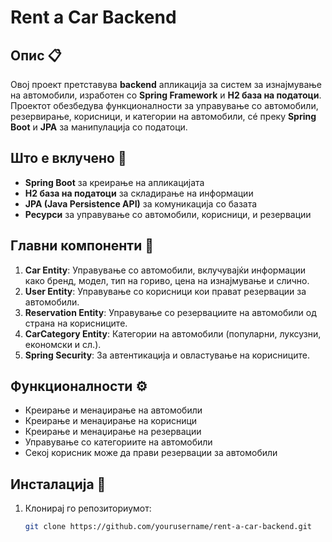 # Rent a Car Backend

## Опис 📋
Овој проект претставува **backend** апликација за систем за изнајмување на автомобили, изработен со **Spring Framework** и **H2 база на податоци**. Проектот обезбедува функционалности за управување со автомобили, резервирање, корисници, и категории на автомобили, сé преку **Spring Boot** и **JPA** за манипулација со податоци.

## Што е вклучено 🧩
- **Spring Boot** за креирање на апликацијата
- **H2 база на податоци** за складирање на информации
- **JPA (Java Persistence API)** за комуникација со базата
- **Ресурси** за управување со автомобили, корисници, и резервации

## Главни компоненти 🎯
1. **Car Entity**: Управување со автомобили, вклучувајќи информации како бренд, модел, тип на гориво, цена на изнајмување и слично.
2. **User Entity**: Управување со корисници кои прават резервации за автомобили.
3. **Reservation Entity**: Управување со резервациите на автомобили од страна на корисниците.
4. **CarCategory Entity**: Категории на автомобили (популарни, луксузни, економски и сл.).
5. **Spring Security**: За автентикација и овластување на корисниците.

## Функционалности ⚙️
- Креирање и менаџирање на автомобили
- Креирање и менаџирање на корисници
- Креирање и менаџирање на резервации
- Управување со категориите на автомобили
- Секој корисник може да прави резервации за автомобили

## Инсталација 🔧
1. Клонирај го репозиториумот:
   ```bash
   git clone https://github.com/yourusername/rent-a-car-backend.git

